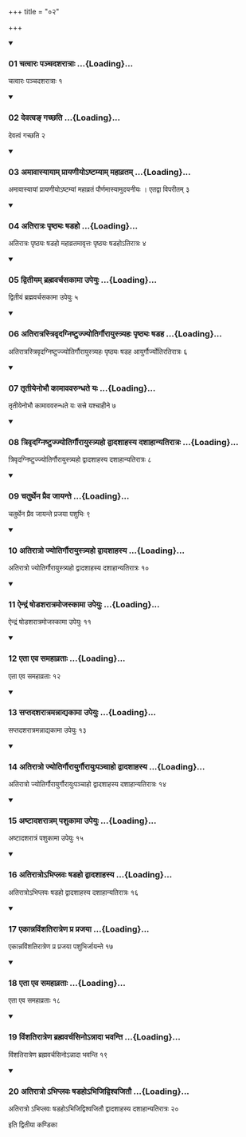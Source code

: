 +++
title = "०२"

+++

<div class="js_include" includetitle="true" newlevelforh1="3" unfilled="" url="/vedAH_yajuH/taittirIyam/sUtram/ApastambaH/shrautam/vishvAsa-prastutiH/23/02/01_chatvAraH_panchadasharAtrAH.md">
<details open><summary><h3>01 चत्वारः पञ्चदशरात्राः ...{Loading}...</h3></summary>

चत्वारः पञ्चदशरात्राः १
</details>
</div>


<div class="js_include" includetitle="true" newlevelforh1="3" unfilled="" url="/vedAH_yajuH/taittirIyam/sUtram/ApastambaH/shrautam/vishvAsa-prastutiH/23/02/02_devatva~N_gachChati.md">
<details open><summary><h3>02 देवत्वङ् गच्छति ...{Loading}...</h3></summary>

देवत्वं गच्छति २
</details>
</div>


<div class="js_include" includetitle="true" newlevelforh1="3" unfilled="" url="/vedAH_yajuH/taittirIyam/sUtram/ApastambaH/shrautam/vishvAsa-prastutiH/23/02/03_amAvAsyAyAm_prAyaNIyo-ShTamyAm_mahAvratam.md">
<details open><summary><h3>03 अमावास्यायाम् प्रायणीयोऽष्टम्याम् महाव्रतम् ...{Loading}...</h3></summary>

अमावास्यायां प्रायणीयोऽष्टम्यां महाव्रतं पौर्णमास्यामुदयनीयः । एतद्वा विपरीतम् ३
</details>
</div>


<div class="js_include" includetitle="true" newlevelforh1="3" unfilled="" url="/vedAH_yajuH/taittirIyam/sUtram/ApastambaH/shrautam/vishvAsa-prastutiH/23/02/04_atirAtraH_pRShThyaH_ShaDaho.md">
<details open><summary><h3>04 अतिरात्रः पृष्ठ्यः षडहो ...{Loading}...</h3></summary>

अतिरात्रः पृष्ठ्यः षडहो महाव्रतमावृत्तः पृष्ठ्यः षडहोऽतिरात्रः ४
</details>
</div>


<div class="js_include" includetitle="true" newlevelforh1="3" unfilled="" url="/vedAH_yajuH/taittirIyam/sUtram/ApastambaH/shrautam/vishvAsa-prastutiH/23/02/05_dvitIyam_brahmavarchasakAmA_upeyuH.md">
<details open><summary><h3>05 द्वितीयम् ब्रह्मवर्चसकामा उपेयुः ...{Loading}...</h3></summary>

द्वितीयं ब्रह्मवर्चसकामा उपेयुः ५
</details>
</div>


<div class="js_include" includetitle="true" newlevelforh1="3" unfilled="" url="/vedAH_yajuH/taittirIyam/sUtram/ApastambaH/shrautam/vishvAsa-prastutiH/23/02/06_atirAtrastrivRdagniShTujjyotirgaurAyustryahaH_pRShThyaH_ShaDaha.md">
<details open><summary><h3>06 अतिरात्रस्त्रिवृदग्निष्टुज्ज्योतिर्गौरायुस्त्र्यहः पृष्ठ्यः षडह ...{Loading}...</h3></summary>

अतिरात्रस्त्रिवृदग्निष्टुज्ज्योतिर्गौरायुस्त्र्यहः पृष्ठ्यः षडह आयुर्गौर्ज्योतिरतिरात्रः ६
</details>
</div>


<div class="js_include" includetitle="true" newlevelforh1="3" unfilled="" url="/vedAH_yajuH/taittirIyam/sUtram/ApastambaH/shrautam/vishvAsa-prastutiH/23/02/07_tRtIyenobhau_kAmAvavarundhate_yaH.md">
<details open><summary><h3>07 तृतीयेनोभौ कामाववरुन्धते यः ...{Loading}...</h3></summary>

तृतीयेनोभौ कामाववरुन्धते यः सत्त्रे यश्चाहीने ७
</details>
</div>


<div class="js_include" includetitle="true" newlevelforh1="3" unfilled="" url="/vedAH_yajuH/taittirIyam/sUtram/ApastambaH/shrautam/vishvAsa-prastutiH/23/02/08_trivRdagniShTujjyotirgaurAyustryaho_dvAdashAhasya_dashAhAnyatirAtraH.md">
<details open><summary><h3>08 त्रिवृदग्निष्टुज्ज्योतिर्गौरायुस्त्र्यहो द्वादशाहस्य दशाहान्यतिरात्रः ...{Loading}...</h3></summary>

त्रिवृदग्निष्टुज्ज्योतिर्गौरायुस्त्र्यहो द्वादशाहस्य दशाहान्यतिरात्रः ८
</details>
</div>


<div class="js_include" includetitle="true" newlevelforh1="3" unfilled="" url="/vedAH_yajuH/taittirIyam/sUtram/ApastambaH/shrautam/vishvAsa-prastutiH/23/02/09_chaturthena_praiva_jAyante.md">
<details open><summary><h3>09 चतुर्थेन प्रैव जायन्ते ...{Loading}...</h3></summary>

चतुर्थेन प्रैव जायन्ते प्रजया पशुभिः ९
</details>
</div>


<div class="js_include" includetitle="true" newlevelforh1="3" unfilled="" url="/vedAH_yajuH/taittirIyam/sUtram/ApastambaH/shrautam/vishvAsa-prastutiH/23/02/10_atirAtro_jyotirgaurAyustryaho_dvAdashAhasya.md">
<details open><summary><h3>10 अतिरात्रो ज्योतिर्गौरायुस्त्र्यहो द्वादशाहस्य ...{Loading}...</h3></summary>

अतिरात्रो ज्योतिर्गौरायुस्त्र्यहो द्वादशाहस्य दशाहान्यतिरात्रः १०
</details>
</div>


<div class="js_include" includetitle="true" newlevelforh1="3" unfilled="" url="/vedAH_yajuH/taittirIyam/sUtram/ApastambaH/shrautam/vishvAsa-prastutiH/23/02/11_aindraM_ShoDasharAtramojaskAmA_upeyuH.md">
<details open><summary><h3>11 ऐन्द्रं षोडशरात्रमोजस्कामा उपेयुः ...{Loading}...</h3></summary>

ऐन्द्रं षोडशरात्रमोजस्कामा उपेयुः ११
</details>
</div>


<div class="js_include" includetitle="true" newlevelforh1="3" unfilled="" url="/vedAH_yajuH/taittirIyam/sUtram/ApastambaH/shrautam/vishvAsa-prastutiH/23/02/12_etA_eva_samahAvratAH.md">
<details open><summary><h3>12 एता एव समहाव्रताः ...{Loading}...</h3></summary>

एता एव समहाव्रताः १२
</details>
</div>


<div class="js_include" includetitle="true" newlevelforh1="3" unfilled="" url="/vedAH_yajuH/taittirIyam/sUtram/ApastambaH/shrautam/vishvAsa-prastutiH/23/02/13_saptadasharAtramannAdyakAmA_upeyuH.md">
<details open><summary><h3>13 सप्तदशरात्रमन्नाद्यकामा उपेयुः ...{Loading}...</h3></summary>

सप्तदशरात्रमन्नाद्यकामा उपेयुः १३
</details>
</div>


<div class="js_include" includetitle="true" newlevelforh1="3" unfilled="" url="/vedAH_yajuH/taittirIyam/sUtram/ApastambaH/shrautam/vishvAsa-prastutiH/23/02/14_atirAtro_jyotirgaurAyurgaurAyuHpanchAho_dvAdashAhasya.md">
<details open><summary><h3>14 अतिरात्रो ज्योतिर्गौरायुर्गौरायुःपञ्चाहो द्वादशाहस्य ...{Loading}...</h3></summary>

अतिरात्रो ज्योतिर्गौरायुर्गौरायुःपञ्चाहो द्वादशाहस्य दशाहान्यतिरात्रः १४
</details>
</div>


<div class="js_include" includetitle="true" newlevelforh1="3" unfilled="" url="/vedAH_yajuH/taittirIyam/sUtram/ApastambaH/shrautam/vishvAsa-prastutiH/23/02/15_aShTAdasharAtram_pashukAmA_upeyuH.md">
<details open><summary><h3>15 अष्टादशरात्रम् पशुकामा उपेयुः ...{Loading}...</h3></summary>

अष्टादशरात्रं पशुकामा उपेयुः १५
</details>
</div>


<div class="js_include" includetitle="true" newlevelforh1="3" unfilled="" url="/vedAH_yajuH/taittirIyam/sUtram/ApastambaH/shrautam/vishvAsa-prastutiH/23/02/16_atirAtro-bhiplavaH_ShaDaho_dvAdashAhasya.md">
<details open><summary><h3>16 अतिरात्रोऽभिप्लवः षडहो द्वादशाहस्य ...{Loading}...</h3></summary>

अतिरात्रोऽभिप्लवः षडहो द्वादशाहस्य दशाहान्यतिरात्रः १६
</details>
</div>


<div class="js_include" includetitle="true" newlevelforh1="3" unfilled="" url="/vedAH_yajuH/taittirIyam/sUtram/ApastambaH/shrautam/vishvAsa-prastutiH/23/02/17_ekAnnaviMshatirAtreNa_pra_prajayA.md">
<details open><summary><h3>17 एकान्नविंशतिरात्रेण प्र प्रजया ...{Loading}...</h3></summary>

एकान्नविंशतिरात्रेण प्र प्रजया पशुभिर्जायन्ते १७
</details>
</div>


<div class="js_include" includetitle="true" newlevelforh1="3" unfilled="" url="/vedAH_yajuH/taittirIyam/sUtram/ApastambaH/shrautam/vishvAsa-prastutiH/23/02/18_etA_eva_samahAvratAH.md">
<details open><summary><h3>18 एता एव समहाव्रताः ...{Loading}...</h3></summary>

एता एव समहाव्रताः १८
</details>
</div>


<div class="js_include" includetitle="true" newlevelforh1="3" unfilled="" url="/vedAH_yajuH/taittirIyam/sUtram/ApastambaH/shrautam/vishvAsa-prastutiH/23/02/19_viMshatirAtreNa_brahmavarchasino-nnAdA_bhavanti.md">
<details open><summary><h3>19 विंशतिरात्रेण ब्रह्मवर्चसिनोऽन्नादा भवन्ति ...{Loading}...</h3></summary>

विंशतिरात्रेण ब्रह्मवर्चसिनोऽन्नादा भवन्ति १९
</details>
</div>


<div class="js_include" includetitle="true" newlevelforh1="3" unfilled="" url="/vedAH_yajuH/taittirIyam/sUtram/ApastambaH/shrautam/vishvAsa-prastutiH/23/02/20_atirAtro.abhiplavaH_ShaDaho-bhijidvishvajitau.md">
<details open><summary><h3>20 अतिरात्रो ऽभिप्लवः षडहोऽभिजिद्विश्वजितौ ...{Loading}...</h3></summary>

अतिरात्रो ऽभिप्लवः षडहोऽभिजिद्विश्वजितौ द्वादशाहस्य दशाहान्यतिरात्रः २०
</details>
</div>



  
इति द्वितीया कण्डिका 
